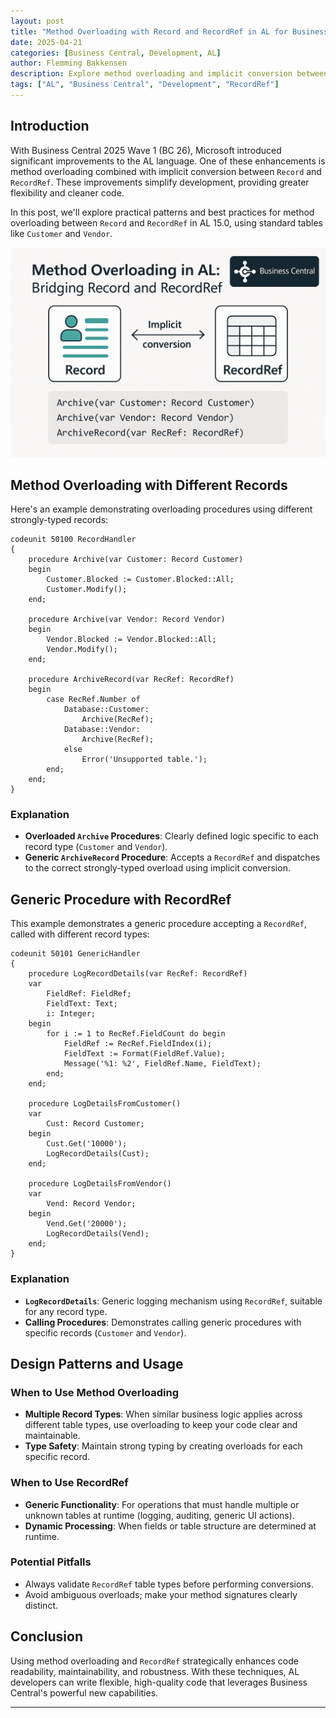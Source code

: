 ```yaml
---
layout: post
title: "Method Overloading with Record and RecordRef in AL for Business Central 2025 Wave 1"
date: 2025-04-21
categories: [Business Central, Development, AL]
author: Flemming Bakkensen
description: Explore method overloading and implicit conversion between Record and RecordRef in AL for Business Central 2025 Wave 1 (BC 26), simplifying development and enabling cleaner code.
tags: ["AL", "Business Central", "Development", "RecordRef"]
---
```


## Introduction

With Business Central 2025 Wave 1 (BC 26), Microsoft introduced significant improvements to the AL language. One of these enhancements is method overloading combined with implicit conversion between `Record` and `RecordRef`. These improvements simplify development, providing greater flexibility and cleaner code.

In this post, we'll explore practical patterns and best practices for method overloading between `Record` and `RecordRef` in AL 15.0, using standard tables like `Customer` and `Vendor`.

![alt text](</assets/images/2025-04-23-method-overloading-with-record-and-recordref-in-al-for-business-central-2025-wave-1/ChatGPT Image Apr 21, 2025, 02_31_27 PM.png>)

<!--more-->

## Method Overloading with Different Records

Here's an example demonstrating overloading procedures using different strongly-typed records:

```al
codeunit 50100 RecordHandler
{
    procedure Archive(var Customer: Record Customer)
    begin
        Customer.Blocked := Customer.Blocked::All;
        Customer.Modify();
    end;

    procedure Archive(var Vendor: Record Vendor)
    begin
        Vendor.Blocked := Vendor.Blocked::All;
        Vendor.Modify();
    end;

    procedure ArchiveRecord(var RecRef: RecordRef)
    begin
        case RecRef.Number of
            Database::Customer:
                Archive(RecRef);
            Database::Vendor:
                Archive(RecRef);
            else
                Error('Unsupported table.');
        end;
    end;
}
```

### Explanation
- **Overloaded `Archive` Procedures**: Clearly defined logic specific to each record type (`Customer` and `Vendor`).
- **Generic `ArchiveRecord` Procedure**: Accepts a `RecordRef` and dispatches to the correct strongly-typed overload using implicit conversion.

## Generic Procedure with RecordRef

This example demonstrates a generic procedure accepting a `RecordRef`, called with different record types:

```al
codeunit 50101 GenericHandler
{
    procedure LogRecordDetails(var RecRef: RecordRef)
    var
        FieldRef: FieldRef;
        FieldText: Text;
        i: Integer;
    begin
        for i := 1 to RecRef.FieldCount do begin
            FieldRef := RecRef.FieldIndex(i);
            FieldText := Format(FieldRef.Value);
            Message('%1: %2', FieldRef.Name, FieldText);
        end;
    end;

    procedure LogDetailsFromCustomer()
    var
        Cust: Record Customer;
    begin
        Cust.Get('10000');
        LogRecordDetails(Cust);
    end;

    procedure LogDetailsFromVendor()
    var
        Vend: Record Vendor;
    begin
        Vend.Get('20000');
        LogRecordDetails(Vend);
    end;
}
```

### Explanation
- **`LogRecordDetails`**: Generic logging mechanism using `RecordRef`, suitable for any record type.
- **Calling Procedures**: Demonstrates calling generic procedures with specific records (`Customer` and `Vendor`).

## Design Patterns and Usage

### When to Use Method Overloading
- **Multiple Record Types**: When similar business logic applies across different table types, use overloading to keep your code clear and maintainable.
- **Type Safety**: Maintain strong typing by creating overloads for each specific record.

### When to Use RecordRef
- **Generic Functionality**: For operations that must handle multiple or unknown tables at runtime (logging, auditing, generic UI actions).
- **Dynamic Processing**: When fields or table structure are determined at runtime.

### Potential Pitfalls
- Always validate `RecordRef` table types before performing conversions.
- Avoid ambiguous overloads; make your method signatures clearly distinct.

## Conclusion

Using method overloading and `RecordRef` strategically enhances code readability, maintainability, and robustness. With these techniques, AL developers can write flexible, high-quality code that leverages Business Central's powerful new capabilities.

---

